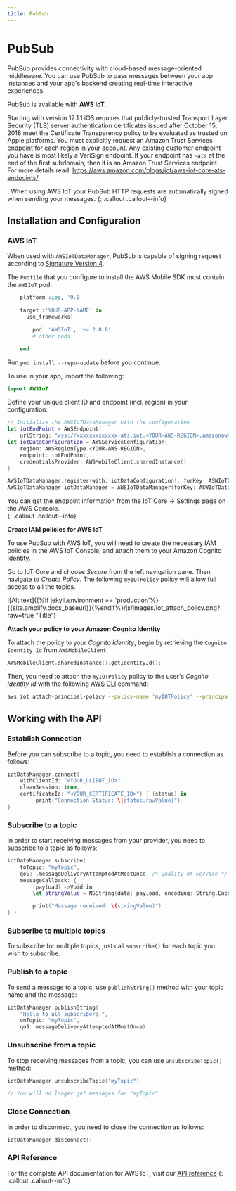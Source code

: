 ```yaml
---
title: PubSub
---
```


# PubSub

PubSub provides connectivity with cloud-based message-oriented middleware. You can use PubSub to pass messages between your app instances and your app's backend creating real-time interactive experiences.

PubSub is available with **AWS IoT**. 

Starting with version 12.1.1 iOS requires that publicly-trusted Transport Layer Security (TLS) server authentication certificates issued after October 15, 2018 meet the Certificate Transparency policy to be evaluated as trusted on Apple platforms. You must explicitly request an Amazon Trust Services endpoint for each region in your account. Any existing customer endpoint you have is most likely a VeriSign endpoint. If your endpoint has `-ats` at the end of the first subdomain, then it is an Amazon Trust Services endpoint. For more details read: https://aws.amazon.com/blogs/iot/aws-iot-core-ats-endpoints/

, When using AWS IoT your PubSub HTTP requests are automatically signed when sending your messages.
{: .callout .callout--info}

## Installation and Configuration

### AWS IoT

When used with `AWSIoTDataManager`, PubSub is capable of signing request according to [Signature Version 4](https://docs.aws.amazon.com/general/latest/gr/signature-version-4.html). 

The `Podfile` that you configure to install the AWS Mobile SDK must contain the `AWSIoT` pod:

```ruby
    platform :ios, '9.0'

    target :'YOUR-APP-NAME' do
      use_frameworks!

        pod  'AWSIoT', '~> 2.8.0'
        # other pods

    end
```

Run `pod install --repo-update` before you continue.

To use in your app, import the following:

```swift
import AWSIoT
```

Define your unique client ID and endpoint (incl. region) in your configuration:

```swift
// Initialize the AWSIoTDataManager with the configuration
let iotEndPoint = AWSEndpoint(
    urlString: "wss://xxxxxxxxxxxxx-ats.iot.<YOUR-AWS-REGION>.amazonaws.com/mqtt")
let iotDataConfiguration = AWSServiceConfiguration(
    region: AWSRegionType.<YOUR-AWS-REGION>,
    endpoint: iotEndPoint,
    credentialsProvider: AWSMobileClient.sharedInstance()
)

AWSIoTDataManager.register(with: iotDataConfiguration!, forKey: ASWIoTDataManager)
AWSIoTDataManager iotDataManager = AWSIoTDataManager(forKey: ASWIoTDataManager)                                               
```

You can get the endpoint information from the IoT Core -> Settings page on the AWS Console.  
{: .callout .callout--info}

**Create IAM policies for AWS IoT**

To use PubSub with AWS IoT, you will need to create the necessary IAM policies in the AWS IoT Console, and attach them to your Amazon Cognito Identity. 

Go to IoT Core and choose *Secure* from the left navigation pane. Then navigate to *Create Policy*. The following `myIOTPolicy` policy will allow full access to all the topics.

![Alt text]({%if jekyll.environment == 'production'%}{{site.amplify.docs_baseurl}}{%endif%}/js/images/iot_attach_policy.png?raw=true "Title")


**Attach your policy to your Amazon Cognito Identity**

To attach the policy to your *Cognito Identity*, begin by retrieving the `Cognito Identity Id` from `AWSMobileClient`.

```swift
AWSMobileClient.sharedInstance().getIdentityId();
```

Then, you need to attach the `myIOTPolicy` policy to the user's *Cognito Identity Id* with the following [AWS CLI](https://aws.amazon.com/cli/) command:

```bash
aws iot attach-principal-policy --policy-name 'myIOTPolicy' --principal '<YOUR_COGNITO_IDENTITY_ID>'
```

## Working with the API

### Establish Connection

Before you can subscribe to a topic, you need to establish a connection as follows:

```swift
iotDataManager.connect(
    withClientId: "<YOUR_CLIENT_ID>",
    cleanSession: true,
    certificateId: "<YOUR_CERTIFICATE_ID>") { (status) in
         print("Connection Status: \(status.rawValue)")
}
```

### Subscribe to a topic

In order to start receiving messages from your provider, you need to subscribe to a topic as follows;

```swift
iotDataManager.subscribe(
    toTopic: "myTopic",
    qoS: .messageDeliveryAttemptedAtMostOnce, /* Quality of Service */
    messageCallback: {
        (payload) ->Void in
        let stringValue = NSString(data: payload, encoding: String.Encoding.utf8.rawValue)!

        print("Message received: \(stringValue)")
} )
```

### Subscribe to multiple topics

To subscribe for multiple topics, just call `subscribe()` for each topic you wish to subscribe. 

### Publish to a topic

To send a message to a topic, use `publishString()` method with your topic name and the message:

```swift
iotDataManager.publishString(
    "Hello to all subscribers!",
    onTopic: "myTopic", 
    qoS:.messageDeliveryAttemptedAtMostOnce)
```

### Unsubscribe from a topic

To stop receiving messages from a topic, you can use `unsubscribeTopic()` method:

```swift
iotDataManager.unsubscribeTopic("myTopic")

// You will no longer get messages for "myTopic"
```

### Close Connection

In order to disconnect, you need to close the connection as follows:

```swift
iotDataManager.disconnect()
```

### API Reference

For the complete API documentation for AWS IoT, visit our [API reference](https://aws-amplify.github.io/aws-sdk-ios/docs/reference/Classes/AWSIoTDataManager.html)
{: .callout .callout--info}
